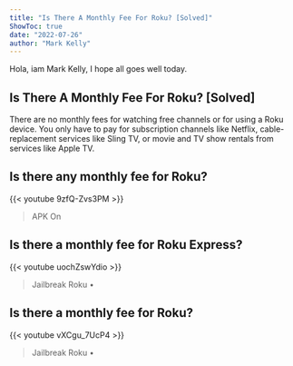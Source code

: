 ```yaml
---
title: "Is There A Monthly Fee For Roku? [Solved]"
ShowToc: true 
date: "2022-07-26"
author: "Mark Kelly" 
---
```


Hola, iam Mark Kelly, I hope all goes well today.
## Is There A Monthly Fee For Roku? [Solved]
There are no monthly fees for watching free channels or for using a Roku device. You only have to pay for subscription channels like Netflix, cable-replacement services like Sling TV, or movie and TV show rentals from services like Apple TV.

## Is there any monthly fee for Roku?
{{< youtube 9zfQ-Zvs3PM >}}
>APK On 

## Is there a monthly fee for Roku Express?
{{< youtube uochZswYdio >}}
>Jailbreak Roku • 

## Is there a monthly fee for Roku?
{{< youtube vXCgu_7UcP4 >}}
>Jailbreak Roku • 

